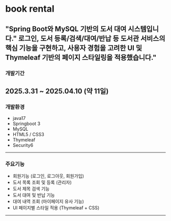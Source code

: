 # book rental
**"Spring Boot와 MySQL 기반의 도서 대여 시스템입니다."**
**로그인, 도서 등록/검색/대여/반납 등 도서관 서비스의 핵심 기능을 구현하고, 사용자 경험을 고려한 UI 및 Thymeleaf 기반의 페이지 스타일링을 적용했습니다."**
-----
### 개발기간

2025.3.31 ~ 2025.04.10 (약 11일)
-----
### 개발환경
- java17
- Springboot 3
- MySQL
- HTML5 / CSS3
- Thymeleaf
- Security6
---
### 주요기능
- 회원기능 (로그인, 로그아웃, 회원가입)
- 도서 목록 조회 및 등록 (관리자)
- 도서 제목 검색 기능
- 도서 대여 및 반납 기능
- 대여 내역 조회 (마이페이지 유사 기능)
- UI 페이지별 스타일 적용 (Thymeleaf + CSS)
-----
